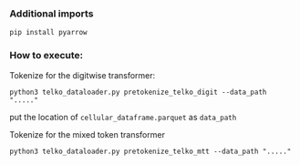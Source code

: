 

### Additional imports

`pip install pyarrow`


### How to execute:

Tokenize for the digitwise transformer: 

`python3 telko_dataloader.py pretokenize_telko_digit --data_path "....."`

put the location of `cellular_dataframe.parquet` as `data_path`


Tokenize for the mixed token transformer

```python3 telko_dataloader.py pretokenize_telko_mtt --data_path "....." ```
